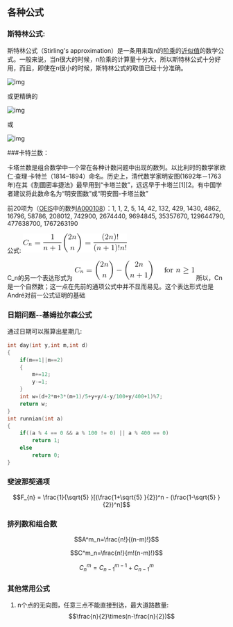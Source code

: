 ## 各种公式

### 斯特林公式:

斯特林公式（Stirling's approximation）是一条用来取n的[阶乘](https://baike.baidu.com/item/%E9%98%B6%E4%B9%98)的[近似值](https://baike.baidu.com/item/%E8%BF%91%E4%BC%BC%E5%80%BC)的数学公式。一般来说，当n很大的时候，n阶乘的计算量十分大，所以斯特林公式十分好用，而且，即使在n很小的时候，斯特林公式的取值已经十分准确。

![img](https://gss2.bdstatic.com/-fo3dSag_xI4khGkpoWK1HF6hhy/baike/s%3D112/sign=4aec460be7cd7b89ed6c3e823d264291/4bed2e738bd4b31c19ead27a86d6277f9f2ff819.jpg)

或更精确的

![img](https://gss1.bdstatic.com/-vo3dSag_xI4khGkpoWK1HF6hhy/baike/s%3D149/sign=61f142202e2eb938e86d7ef6ec6385fe/9d82d158ccbf6c81b51c6d29bd3eb13532fa40c3.jpg)

或

![img](https://gss3.bdstatic.com/-Po3dSag_xI4khGkpoWK1HF6hhy/baike/s%3D128/sign=b9538622562c11dfdad1bb215b266255/500fd9f9d72a6059fea7a0db2934349b023bbab8.jpg)

###卡特兰数：

卡塔兰数是组合数学中一个常在各种计数问题中出现的数列。以比利时的数学家欧仁·查理·卡特兰（1814–1894）命名。历史上，清代数学家明安图(1692年－1763年)在其《割圜密率捷法》最早用到“卡塔兰数”，远远早于卡塔兰[1][2。有中国学者建议将此数命名为“明安图数”或“明安图-卡塔兰数”

前20项为（[OEIS](https://zh.wikipedia.org/wiki/%E6%95%B4%E6%95%B8%E6%95%B8%E5%88%97%E7%B7%9A%E4%B8%8A%E5%A4%A7%E5%85%A8)中的数列[A000108](https://oeis.org/A000108)）：1, 1, 2, 5, 14, 42, 132, 429, 1430, 4862, 16796, 58786, 208012, 742900, 2674440, 9694845, 35357670, 129644790, 477638700, 1767263190

公式:
![](卡特兰1.gif)

C_n的另一个表达形式为
![](卡特兰2.gif)
所以，Cn是一个自然数；这一点在先前的通项公式中并不显而易见。这个表达形式也是André对前一公式证明的基础

### 日期问题--基姆拉尔森公式

通过日期可以推算出星期几:

```cpp
int day(int y,int m,int d)  
{  
    if(m==1||m==2)  
    {  
        m+=12;  
        y-=1;  
    }  
    int w=(d+2*m+3*(m+1)/5+y+y/4-y/100+y/400+1)%7;  
    return w;  
}  
int runnian(int a)  
{  
    if((a % 4 == 0 && a % 100 != 0) || a % 400 == 0)  
        return 1;  
    else  
        return 0;  
}  
```

### 斐波那契通项

$$F_{n} = \frac{1}{\sqrt{5} }[(\frac{1+\sqrt{5} }{2})^n -  (\frac{1-\sqrt{5} }{2})^n]$$

### 排列数和组合数

$$A^m_n=\frac{n!}{(n-m)!}$$

$$C^m_n=\frac{n!}{m!(n-m)!}$$

$$C^m_n=C^{m-1}_{n-1}+C^{m}_{n-1}$$

### 其他常用公式

1. n个点的无向图，任意三点不能直接到达，最大道路数量:$$\frac{n}{2}\times(n-\frac{n}{2})​$$

